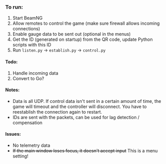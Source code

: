 ### To run:

1. Start BeamNG
2. Allow remotes to control the game (make sure firewall allows incoming connections)
3. Enable gauge data to be sent out (optional in the menus)
4. Get the ID (generated on startup) from the QR code, update Python scripts with this ID
5. Run `listen.py` -> `establish.py` -> `control.py`

#### Todo:

1. Handle incoming data
2. Convert to Go?

#### Notes:

- Data is all UDP. If control data isn't sent in a certain amount of time, the game will timeout and the controller will disconnect. You have to reestablish the connection again to restart.
- IDs are sent with the packets, can be used for lag detection / compensation

#### Issues:

- No telemetry data
- ~~If the main window loses focus, it doesn't accept input~~ This is a menu setting!